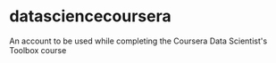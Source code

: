 # datasciencecoursera
An account to be used while completing the Coursera Data Scientist's Toolbox course
